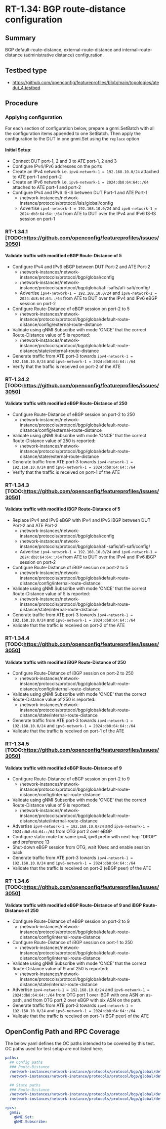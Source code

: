 # RT-1.34: BGP route-distance configuration

## Summary

BGP default-route-distance, external-route-distance and internal-route-distance (administrative distance) configuration.

## Testbed type

*   https://github.com/openconfig/featureprofiles/blob/main/topologies/atedut_4.testbed

## Procedure

### Applying configuration

For each section of configuration below, prepare a gnmi.SetBatch  with all the configuration items appended to one SetBatch. Then apply the configuration to the DUT in one gnmi.Set using the `replace` option

#### Initial Setup:

*   Connect DUT port-1, 2 and 3 to ATE port-1, 2 and 3
*   Configure IPv4/IPv6 addresses on the ports
*   Create an IPv4 network i.e. ```ipv4-network-1 = 192.168.10.0/24``` attached to ATE port-1 and port-2
*   Create an IPv6 network i.e. ```ipv6-network-1 = 2024:db8:64:64::/64``` attached to ATE port-1 and port-2
*   Configure IPv4 and IPv6 IS-IS between DUT Port-1 and ATE Port-1
    *   /network-instances/network-instance/protocols/protocol/isis/global/config
    *   Advertise ```ipv4-network-1 = 192.168.10.0/24``` and ```ipv6-network-1 = 2024:db8:64:64::/64``` from ATE to DUT over the IPv4 and IPv6 IS-IS session on port-1

### RT-1.34.1 [TODO:https://github.com/openconfig/featureprofiles/issues/3050]
#### Validate traffic with modified eBGP Route-Distance of 5
*   Configure IPv4 and IPv6 eBGP between DUT Port-2 and ATE Port-2
    *   /network-instances/network-instance/protocols/protocol/bgp/global/config
    *   /network-instances/network-instance/protocols/protocol/bgp/global/afi-safis/afi-safi/config/
    *   Advertise ```ipv4-network-1 = 192.168.10.0/24``` and ```ipv6-network-1 = 2024:db8:64:64::/64``` from ATE to DUT over the IPv4 and IPv6 eBGP session on port-2
*   Configure Route-Distance of eBGP session on port-2 to 5
    *   /network-instances/network-instance/protocols/protocol/bgp/global/default-route-distance/config/external-route-distance 
*   Validate using gNMI Subscribe with mode 'ONCE' that the correct Route-Distance value of 5 is reported:
    *   /network-instances/network-instance/protocols/protocol/bgp/global/default-route-distance/state/external-route-distance
*   Generate traffic from ATE port-3 towards ```ipv4-network-1 = 192.168.10.0/24``` and ```ipv6-network-1 = 2024:db8:64:64::/64```
*   Verify that the traffic is received on port-2 of the ATE

### RT-1.34.2 [TODO:https://github.com/openconfig/featureprofiles/issues/3050]
#### Validate traffic with modified eBGP Route-Distance of 250
*   Configure Route-Distance of eBGP session on port-2 to 250
    *   /network-instances/network-instance/protocols/protocol/bgp/global/default-route-distance/config/external-route-distance 
*   Validate using gNMI Subscribe with mode 'ONCE' that the correct Route-Distance value of 250 is reported:
    *   /network-instances/network-instance/protocols/protocol/bgp/global/default-route-distance/state/external-route-distance
*   Generate traffic from ATE port-3 towards ```ipv4-network-1 = 192.168.10.0/24``` and ```ipv6-network-1 = 2024:db8:64:64::/64```
*   Verify that the traffic is received on port-1 of the ATE

### RT-1.34.3 [TODO:https://github.com/openconfig/featureprofiles/issues/3050]
#### Validate traffic with modified iBGP Route-Distance of 5
*   Replace IPv4 and IPv6 eBGP with IPv4 and IPv6 iBGP between DUT Port-2 and ATE Port-2
    *   /network-instances/network-instance/protocols/protocol/bgp/global/config
    *   /network-instances/network-instance/protocols/protocol/bgp/global/afi-safis/afi-safi/config/
    *   Advertise ```ipv4-network-1 = 192.168.10.0/24``` and ```ipv6-network-1 = 2024:db8:64:64::/64``` from ATE to DUT over the IPv4 and IPv6 iBGP session on port-2
*   Configure Route-Distance of iBGP session on port-2 to 5
    *   /network-instances/network-instance/protocols/protocol/bgp/global/default-route-distance/config/internal-route-distance
*   Validate using gNMI Subscribe with mode 'ONCE' that the correct Route-Distance value of 5 is reported:
    *   /network-instances/network-instance/protocols/protocol/bgp/global/default-route-distance/state/internal-route-distance
*   Generate traffic from ATE port-3 towards ```ipv4-network-1 = 192.168.10.0/24``` and ```ipv6-network-1 = 2024:db8:64:64::/64```
*   Validate that the traffic is received on port-2 of the ATE

### RT-1.34.4 [TODO:https://github.com/openconfig/featureprofiles/issues/3050]
#### Validate traffic with modified iBGP Route-Distance of 250
*   Configure Route-Distance of iBGP session on port-2 to 250
    *   /network-instances/network-instance/protocols/protocol/bgp/global/default-route-distance/config/internal-route-distance
*   Validate using gNMI Subscribe with mode 'ONCE' that the correct Route-Distance value of 250 is reported:
    *   /network-instances/network-instance/protocols/protocol/bgp/global/default-route-distance/state/internal-route-distance
*   Generate traffic from ATE port-3 towards ```ipv4-network-1 = 192.168.10.0/24``` and ```ipv6-network-1 = 2024:db8:64:64::/64```
*   Validate that the traffic is received on port-1 of the ATE

### RT-1.34.5 [TODO:https://github.com/openconfig/featureprofiles/issues/3050]
#### Validate traffic with modified eBGP Route-Distance of 9
*   Configure Route-Distance of eBGP session on port-2 to 9
    *   /network-instances/network-instance/protocols/protocol/bgp/global/default-route-distance/config/internal-route-distance
*   Validate using gNMI Subscribe with mode 'ONCE' that the correct Route-Distance value of 9 is reported:
    *   /network-instances/network-instance/protocols/protocol/bgp/global/default-route-distance/state/internal-route-distance
*   Advertise ```ipv4-network-1 = 192.168.10.0/24``` and ```ipv6-network-1 = 2024:db8:64:64::/64``` from OTG port 2 over eBGP
*   Configure static route for same ipv4, ipv6 prefix with next-hop "DROP" and preference 13
*   Shut-down eBGP session from OTG, wait 10sec and enable session back
*   Generate traffic from ATE port-3 towards ```ipv4-network-1 = 192.168.10.0/24``` and ```ipv6-network-1 = 2024:db8:64:64::/64```
*   Validate that the traffic is received on port-2 (eBGP peer) of the ATE 

### RT-1.34.6 [TODO:https://github.com/openconfig/featureprofiles/issues/3050]
#### Validate traffic with modified eBGP Route-Distance of 9 and iBGP Route-Distance of 250
*   Configure Route-Distance of eBGP session on port-2 to 9
    *   /network-instances/network-instance/protocols/protocol/bgp/global/default-route-distance/config/internal-route-distance
*   Configure Route-Distance of iBGP session on port-1 to 250
    *   /network-instances/network-instance/protocols/protocol/bgp/global/default-route-distance/config/internal-route-distance
*   Validate using gNMI Subscribe with mode 'ONCE' that the correct Route-Distance value of 9 and 250 is reported:
    *   /network-instances/network-instance/protocols/protocol/bgp/global/default-route-distance/state/internal-route-distance
*   Advertise ```ipv4-network-1 = 192.168.10.0/24``` and ```ipv6-network-1 = 2024:db8:64:64::/64``` from OTG port 1 over iBGP with one ASN on as-path, and from OTG port 2 over eBGP with six ASN on the path.
*   Generate traffic from ATE port-3 towards ```ipv4-network-1 = 192.168.10.0/24``` and ```ipv6-network-1 = 2024:db8:64:64::/64```
*   Validate that the traffic is received on port-1 (iBGP peer) of the ATE
    
## OpenConfig Path and RPC Coverage

The below yaml defines the OC paths intended to be covered by this test. OC
paths used for test setup are not listed here.

```yaml
paths:
  ## Config paths
  ### Route-Distance
  /network-instances/network-instance/protocols/protocol/bgp/global/default-route-distance/config/external-route-distance:
  /network-instances/network-instance/protocols/protocol/bgp/global/default-route-distance/config/internal-route-distance:

  ## State paths
  ### Route-Distance
  /network-instances/network-instance/protocols/protocol/bgp/global/default-route-distance/state/internal-route-distance:
  /network-instances/network-instance/protocols/protocol/bgp/global/default-route-distance/state/external-route-distance:

rpcs:
  gnmi:
    gNMI.Set:
    gNMI.Subscribe:
```
